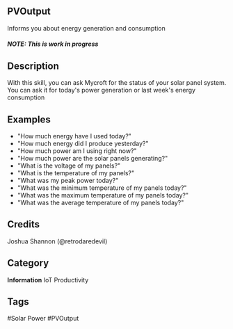 ## PVOutput
Informs you about energy generation and consumption

##### NOTE: This is work in progress

## Description 
With this skill, you can ask Mycroft for the status of your solar panel system. You can ask it for today's
power generation or last week's energy consumption

## Examples 
* "How much energy have I used today?"
* "How much energy did I produce yesterday?"
* "How much power am I using right now?"
* "How much power are the solar panels generating?"
* "What is the voltage of my panels?"
* "What is the temperature of my panels?"
* "What was my peak power today?"
* "What was the minimum temperature of my panels today?"
* "What was the maximum temperature of my panels today?"
* "What was the average temperature of my panels today?"

## Credits 
Joshua Shannon (@retrodaredevil)

## Category
**Information** IoT Productivity

## Tags
#Solar Power #PVOutput
